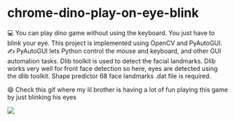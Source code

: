 # chrome-dino-play-on-eye-blink
💻 You can play dino game without using the keyboard. You just have to blink your eye.
This project is implemented using OpenCV and PyAutoGUI.
✍️ PyAutoGUI lets Python control the mouse and keyboard, and other GUI automation tasks.
Dlib toolkit is used to detect the facial landmarks. Dlib works very well for front face detection so here, eyes are detected using the dlib toolkit.
Shape predictor 68 face landmarks .dat file is required.

😄 Check this gif where my lil brother is having a lot of fun playing this game by just blinking his eyes 

![](https://imgur.com/W1KiZ0n.png)

